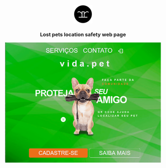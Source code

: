 <!-- START -->
<p align="center">
  <a href="#">
    <img alt="rodneyrinaldi" src="https://github.com/rodneyrinaldi/vida.pet/blob/master/public/rr-logo.png" width="60" />
  </a>
</p>

<h3 align="center">
  Lost pets location safety web page
</h3>

<p align="center">
  <a href="#">
    <img alt="rodneyrinaldi" src="https://github.com/rodneyrinaldi/vida.pet/blob/master/public/page.png" width="600" />
  </a>
</p>

<!-- END -->